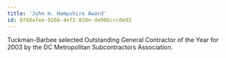 ```yaml
---
title: 'John H. Hampshire Award'
id: 8f88afee-9268-4ef2-83de-de90bccc0e92
---
```

Tuckman-Barbee selected Outstanding General Contractor of the Year for 2003 by the DC Metropolitan Subcontractors Association.
